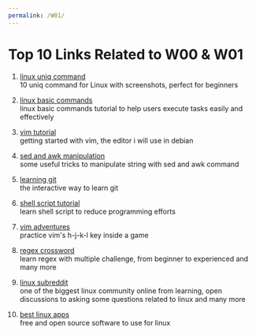 ```yaml
---
permalink: /W01/
---
```


# Top 10 Links Related to W00 & W01

1. [linux uniq command](https://www.howtoforge.com/linux-uniq-command/) <br>
   10 uniq command for Linux with screenshots, perfect for beginners

2. [linux basic commands](https://www.hostinger.com/tutorials/linux-commands) <br>
   linux basic commands tutorial to help users execute tasks easily and effectively
   
3. [vim tutorial](https://opensource.com/article/19/3/getting-started-vim) <br>
   getting started with vim, the editor i will use in debian
   
4. [sed and awk manipulation](https://www.digitalocean.com/community/tutorials/how-to-use-the-awk-language-to-manipulate-text-in-linux) <br>
   some useful tricks to manipulate string with sed and awk command
   
5. [learning git](https://learngitbranching.js.org/) <br>
   the interactive way to learn git
   
6. [shell script tutorial](https://www.guru99.com/introduction-to-shell-scripting.html)  <br>
   learn shell script to reduce programming efforts
   
7. [vim adventures](https://vim-adventures.com/) <br>
   practice vim's h-j-k-l key inside a game
   
8. [regex crossword](https://regexcrossword.com/) <br>
   learn regex with multiple challenge, from beginner to experienced and many more
   
9. [linux subreddit](https://www.reddit.com/r/linux/) <br>
   one of the biggest linux community online from learning, open discussions to asking some questions related to linux and many more
   
10. [best linux apps](https://www.techradar.com/best/best-linux-apps) <br>
    free and open source software to use for linux
